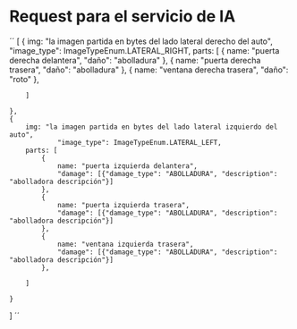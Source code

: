 # Request para el servicio de IA

´´
[
    {
        img: "la imagen partida en bytes del lado lateral derecho del auto",
        "image_type": ImageTypeEnum.LATERAL_RIGHT,
        parts: [
            {
                name: "puerta derecha delantera",
                "daño": "abolladura"
            },
            {
                name: "puerta derecha trasera",
                "daño": "abolladura"
            },
            {
                name: "ventana derecha trasera",
                "daño": "roto"
            },

        ]
        
    },
    {
        img: "la imagen partida en bytes del lado lateral izquierdo del auto",
                "image_type": ImageTypeEnum.LATERAL_LEFT,
        parts: [
            {
                name: "puerta izquierda delantera",
                "damage": [{"damage_type": "ABOLLADURA", "description": "abolladora descripción"}] 
            },
            {
                name: "puerta izquierda trasera",
                "damage": [{"damage_type": "ABOLLADURA", "description": "abolladora descripción"}] 
            },
            {
                name: "ventana izquierda trasera",
                "damage": [{"damage_type": "ABOLLADURA", "description": "abolladora descripción"}] 
            },

        ]
        
    }
]
´´